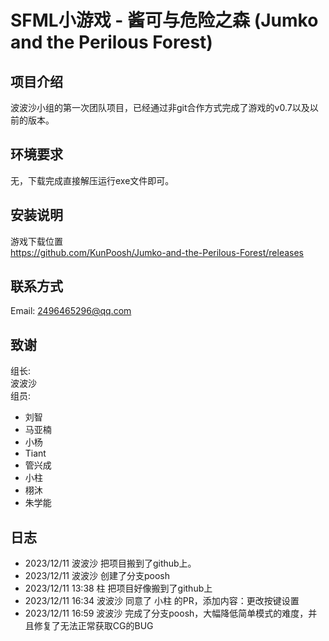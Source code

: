 # SFML小游戏 - 酱可与危险之森 (Jumko and the Perilous Forest)

## 项目介绍

波波沙小组的第一次团队项目，已经通过非git合作方式完成了游戏的v0.7以及以前的版本。

## 环境要求

无，下载完成直接解压运行exe文件即可。

## 安装说明

游戏下载位置  
<https://github.com/KunPoosh/Jumko-and-the-Perilous-Forest/releases>

## 联系方式

Email: <2496465296@qq.com>

## 致谢  

组长:  
波波沙  
组员:

- 刘智
- 马亚楠
- 小杨
- Tiant
- 管兴成
- 小柱
- 栩沐
- 朱学能

## 日志

- 2023/12/11 波波沙 把项目搬到了github上。
- 2023/12/11 波波沙 创建了分支poosh
- 2023/12/11 13:38 柱 把项目好像搬到了github上
- 2023/12/11 16:34 波波沙 同意了 小柱 的PR，添加内容：更改按键设置  
- 2023/12/11 16:59 波波沙 完成了分支poosh，大幅降低简单模式的难度，并且修复了无法正常获取CG的BUG
